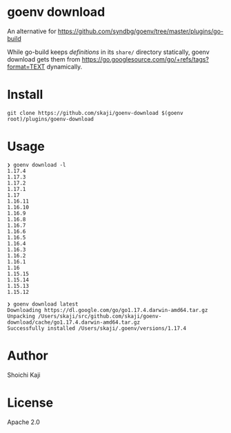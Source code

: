 # goenv download

An alternative for https://github.com/syndbg/goenv/tree/master/plugins/go-build

While go-build keeps *definitions* in its `share/` directory statically,
goenv download gets them from https://go.googlesource.com/go/+refs/tags?format=TEXT dynamically.

# Install

```
git clone https://github.com/skaji/goenv-download $(goenv root)/plugins/goenv-download
```

# Usage

```
❯ goenv download -l
1.17.4
1.17.3
1.17.2
1.17.1
1.17
1.16.11
1.16.10
1.16.9
1.16.8
1.16.7
1.16.6
1.16.5
1.16.4
1.16.3
1.16.2
1.16.1
1.16
1.15.15
1.15.14
1.15.13
1.15.12

❯ goenv download latest
Downloading https://dl.google.com/go/go1.17.4.darwin-amd64.tar.gz
Unpacking /Users/skaji/src/github.com/skaji/goenv-download/cache/go1.17.4.darwin-amd64.tar.gz
Successfully installed /Users/skaji/.goenv/versions/1.17.4
```

# Author

Shoichi Kaji

# License

Apache 2.0
